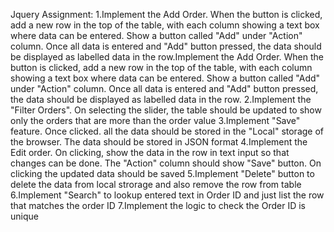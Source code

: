 Jquery Assignment:
1.Implement the Add Order. When the button is clicked, add a new row in the top of the table, with each column showing a text box where data can be entered. Show a button called "Add" under "Action" column. Once all data is entered and "Add" button pressed, the data should be displayed as labelled data in the row.Implement the Add Order. When the button is clicked, add a new row in the top of the table, with each column showing a text box where data can be entered. Show a button called "Add" under "Action" column. Once all data is entered and "Add" button pressed, the data should be displayed as labelled data in the row.
2.Implement the "Filter Orders". On selecting the slider, the table should be updated to show only the orders that are more than the order value
3.Implement "Save" feature. Once clicked. all the data should be stored in the "Local" storage of the browser. The data should be stored in JSON format
4.Implement the Edit order. On clicking, show the data in the row in text input so that changes can be done. The "Action" column should show "Save" button. On clicking the updated data should be saved
5.Implement "Delete" button to delete the data from local strorage and also remove the row from table
6.Implement "Search" to lookup entered text in Order ID and just list the row that matches the order ID
7.Implement the logic to check the Order ID is unique

